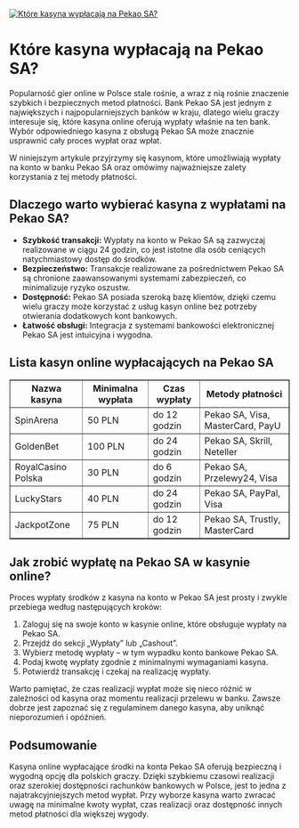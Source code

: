 [![Które kasyna wypłacają na Pekao SA?](https://123-caf.pages.dev/gitsignup.png)](https://vrmoo.ru/Bt82HjjY)

<h1>Które kasyna wypłacają na Pekao SA?</h1> <p>Popularność gier online w Polsce stale rośnie, a wraz z nią rośnie znaczenie szybkich i bezpiecznych metod płatności. Bank Pekao SA jest jednym z największych i najpopularniejszych banków w kraju, dlatego wielu graczy interesuje się, które kasyna online oferują wypłaty właśnie na ten bank. Wybór odpowiedniego kasyna z obsługą Pekao SA może znacznie usprawnić cały proces wypłat oraz wpłat.</p> <p>W niniejszym artykule przyjrzymy się kasynom, które umożliwiają wypłaty na konto w banku Pekao SA oraz omówimy najważniejsze zalety korzystania z tej metody płatności.</p>  <h2>Dlaczego warto wybierać kasyna z wypłatami na Pekao SA?</h2> <ul>   <li><strong>Szybkość transakcji:</strong> Wypłaty na konto w Pekao SA są zazwyczaj realizowane w ciągu 24 godzin, co jest istotne dla osób ceniących natychmiastowy dostęp do środków.</li>   <li><strong>Bezpieczeństwo:</strong> Transakcje realizowane za pośrednictwem Pekao SA są chronione zaawansowanymi systemami zabezpieczeń, co minimalizuje ryzyko oszustw.</li>   <li><strong>Dostępność:</strong> Pekao SA posiada szeroką bazę klientów, dzięki czemu wielu graczy może korzystać z usług kasyn online bez potrzeby otwierania dodatkowych kont bankowych.</li>   <li><strong>Łatwość obsługi:</strong> Integracja z systemami bankowości elektronicznej Pekao SA jest intuicyjna i wygodna.</li> </ul>  <h2>Lista kasyn online wypłacających na Pekao SA</h2> <table border="1" cellpadding="5" cellspacing="0" style="border-collapse: collapse; width:100%;">   <thead>     <tr>       <th>Nazwa kasyna</th>       <th>Minimalna wypłata</th>       <th>Czas wypłaty</th>       <th>Metody płatności</th>     </tr>   </thead>   <tbody>     <tr>       <td>SpinArena</td>       <td>50 PLN</td>       <td>do 12 godzin</td>       <td>Pekao SA, Visa, MasterCard, PayU</td>     </tr>     <tr>       <td>GoldenBet</td>       <td>100 PLN</td>       <td>do 24 godzin</td>       <td>Pekao SA, Skrill, Neteller</td>     </tr>     <tr>       <td>RoyalCasino Polska</td>       <td>30 PLN</td>       <td>do 6 godzin</td>       <td>Pekao SA, Przelewy24, Visa</td>     </tr>     <tr>       <td>LuckyStars</td>       <td>40 PLN</td>       <td>do 24 godzin</td>       <td>Pekao SA, PayPal, Visa</td>     </tr>     <tr>       <td>JackpotZone</td>       <td>75 PLN</td>       <td>do 12 godzin</td>       <td>Pekao SA, Trustly, MasterCard</td>     </tr>   </tbody> </table>  <h2>Jak zrobić wypłatę na Pekao SA w kasynie online?</h2> <p>Proces wypłaty środków z kasyna na konto w Pekao SA jest prosty i zwykle przebiega według następujących kroków:</p> <ol>   <li>Zaloguj się na swoje konto w kasynie online, które obsługuje wypłaty na Pekao SA.</li>   <li>Przejdź do sekcji „Wypłaty” lub „Cashout”.</li>   <li>Wybierz metodę wypłaty – w tym wypadku konto bankowe Pekao SA.</li>   <li>Podaj kwotę wypłaty zgodnie z minimalnymi wymaganiami kasyna.</li>   <li>Potwierdź transakcję i czekaj na realizację wypłaty.</li> </ol> <p>Warto pamiętać, że czas realizacji wypłat może się nieco różnić w zależności od kasyna oraz momentu realizacji przelewu w banku. Zawsze dobrze jest zapoznać się z regulaminem danego kasyna, aby uniknąć nieporozumień i opóźnień.</p>  <h2>Podsumowanie</h2> <p>Kasyna online wypłacające środki na konta Pekao SA oferują bezpieczną i wygodną opcję dla polskich graczy. Dzięki szybkiemu czasowi realizacji oraz szerokiej dostępności rachunków bankowych w Polsce, jest to jedna z najatrakcyjniejszych metod wypłat. Przy wyborze kasyna warto zwracać uwagę na minimalne kwoty wypłat, czas realizacji oraz dostępność innych metod płatności dla większej wygody.</p>